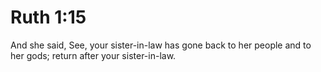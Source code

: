 # Ruth 1:15

And she said, See, your sister-in-law has gone back to her people and to her gods; return after your sister-in-law.
